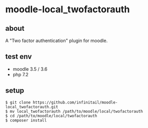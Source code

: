 # moodle-local_twofactorauth
## about
A "Two factor authentication" plugin for moodle.

## test env
  * moodle 3.5 / 3.6
  * php 7.2

## setup

```
$ git clone https://github.com/infinitail/moodle-local_twofactorauth.git
$ mv local_twofactorauth /path/to/moodle/local/twofactorauth
$ cd /path/to/moodle/local/twofactorauth
$ composer install
```